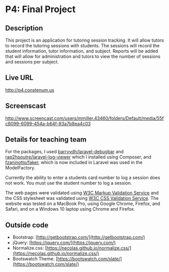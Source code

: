 # P4: Final Project

## Description
This project is an application for tutoring session tracking. It will allow tutors to record the
tutoring sessions with students. The sessions will record the student information, tutor information,
and subject. Reports will be added that will allow for administration and tutors to view the number
of sessions and sessions per subject.

## Live URL
<http://p4.constenum.us>

## Screenscast
<http://www.screencast.com/users/mmiller.43460/folders/Default/media/55fc8099-6099-454a-b64f-93a7b8ea4c03>

## Details for teaching team
For the packages, I used [barryvdh/laravel-debugbar](https://github.com/barryvdh/laravel-debugbar) and
[rap2hpoutre/laravel-log-viewer](https://github.com/rap2hpoutre/laravel-log-viewer) which I installed using
Composer, and [fzaninotto/faker](https://packagist.org/packages/fzaninotto/faker),
which is now included in Laravel was used in the ModelFactory.

Currently the ability to enter a students card number to log a session does not work. You must use the
student number to log a session.

The web pages were validated using [W3C Markup Validation Service](https://validator.w3.org/)
and the CSS stylesheet was validated using [W3C CSS Validation Service](https://jigsaw.w3.org/css-validator/).
The website was tested on a MacBook Pro, using Google Chrome, Firefox, and Safari, and on a Windows 10
laptop using Chrome and Firefox.

## Outside code
* Bootstrap: [http://getbootstrap.com/](http://getbootstrap.com/)
* jQuery: [https://jquery.com/](https://jquery.com/)
* Normalize.css: [https://necolas.github.io/normalize.css/](https://necolas.github.io/normalize.css/)
* Bootswatch Theme: [https://bootswatch.com/slate/](https://bootswatch.com/slate/)
